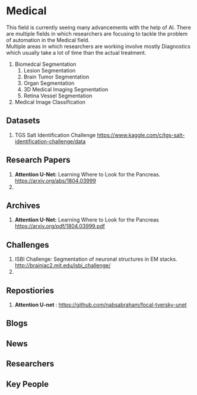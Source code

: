 # Medical 
This field is currently seeing many advancements with the help of AI. There are multiple fields in which researchers are focusing to tackle the problem of automation in the Medical field. <br/>
Multiple areas in which researchers are working involve mostly Diagnostics which usually take a lot of time than the actual treatment.<br/>
1. Biomedcal Segmentation 
    1. Lesion Segmentation 
    2. Brain Tumor Segmentation 
    3. Organ Segmentation 
    4. 3D Medical Imaging Segmentation
    5. Retina Vessel Segmentation
2. Medical Image Classification 

## Datasets
1. TGS Salt Identification Challenge https://www.kaggle.com/c/tgs-salt-identification-challenge/data
## Research Papers
1. **Attention U-Net:** Learning Where to Look for the Pancreas. https://arxiv.org/abs/1804.03999
2.
## Archives
1. **Attention U-Net:** Learning Where to Look for the Pancreas https://arxiv.org/pdf/1804.03999.pdf
## Challenges
1. ISBI Challenge: Segmentation of neuronal structures in EM stacks. http://brainiac2.mit.edu/isbi_challenge/
2. 
## Repostiories
1. **Attention U-net** : https://github.com/nabsabraham/focal-tversky-unet
## Blogs
## News
## Researchers
## Key People

